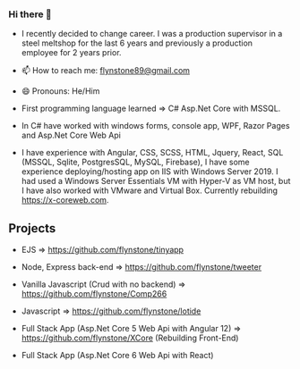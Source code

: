 ### Hi there 👋

- I recently decided to change career. I was a production supervisor in a steel meltshop for the last 6 years and previously a production employee for 2 years prior.

- 📫 How to reach me: flynstone89@gmail.com
- 😄 Pronouns: He/Him

- First programming language learned => C# Asp.Net Core with MSSQL.
- In C# have worked with windows forms, console app, WPF, Razor Pages and Asp.Net Core Web Api
- I have experience with Angular, CSS, SCSS, HTML, Jquery, React, SQL (MSSQL, Sqlite, PostgresSQL, MySQL, Firebase), I have some experience deploying/hosting app on IIS with Windows Server 2019. I had used a Windows Server Essentials VM with Hyper-V as VM host, but I have also worked with VMware and Virtual Box. Currently rebuilding https://x-coreweb.com.

## Projects

- EJS => https://github.com/flynstone/tinyapp
- Node, Express back-end => https://github.com/flynstone/tweeter
- Vanilla Javascript (Crud with no backend) => https://github.com/flynstone/Comp266
- Javascript => https://github.com/flynstone/lotide

- Full Stack App (Asp.Net Core 5 Web Api with Angular 12) => https://github.com/flynstone/XCore (Rebuilding Front-End) 
- Full Stack App (Asp.Net Core 6 Web Api with React)
